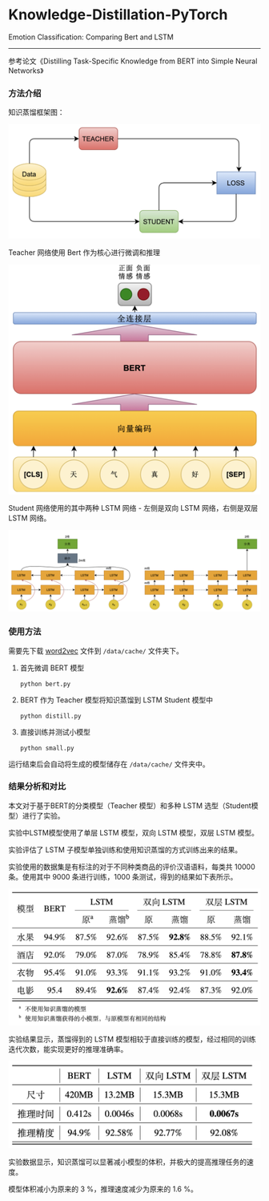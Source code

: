 # Knowledge-Distillation-PyTorch

Emotion Classification: Comparing Bert and LSTM

---

参考论文《Distilling Task-Specific Knowledge from BERT into Simple Neural Networks》

### 方法介绍

知识蒸馏框架图：

![KD](img/KD.png)

Teacher 网络使用 Bert 作为核心进行微调和推理

![bert](img/bert.png)

Student 网络使用的其中两种 LSTM 网络 - 左侧是双向 LSTM 网络，右侧是双层 LSTM 网络。

![LSTM](img/LSTM.png)

### 使用方法

需要先下载 [word2vec](https://drive.google.com/file/d/1LgdxEJ78Y3BnHPeQLjnwLLVzz_oI760r/view?usp=sharing) 文件到 `/data/cache/` 文件夹下。

1. 首先微调 BERT 模型

   ```
   python bert.py
   ```

2. BERT 作为 Teacher 模型将知识蒸馏到 LSTM Student 模型中

   ```
   python distill.py
   ```

3. 直接训练并测试小模型

   ```
   python small.py
   ```

运行结束后会自动将生成的模型储存在 `/data/cache/` 文件夹中。

### 结果分析和对比

本文对于基于BERT的分类模型（Teacher 模型）和多种 LSTM 选型（Student模型）进行了实验。

实验中LSTM模型使用了单层 LSTM 模型，双向 LSTM 模型，双层 LSTM 模型。

实验评估了 LSTM 子模型单独训练和使用知识蒸馏的方式训练出来的结果。

实验使用的数据集是有标注的对于不同种类商品的评价汉语语料，每类共 10000 条。使用其中 9000 条进行训练，1000 条测试，得到的结果如下表所示。

![KD1](img/KD1.png)

实验结果显示，蒸馏得到的 LSTM 模型相较于直接训练的模型，经过相同的训练迭代次数，能实现更好的推理准确率。

![KD2](img/KD2.png)

实验数据显示，知识蒸馏可以显著减小模型的体积，并极大的提高推理任务的速度。

模型体积减小为原来的 3 %，推理速度减少为原来的 1.6 %。

